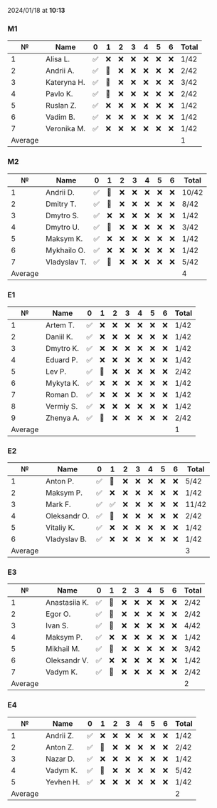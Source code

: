 2024/01/18 at **10:13**
### M1
|№|Name|0|1|2|3|4|5|6|Total|
|-----|-----|-----|-----|-----|-----|-----|-----|-----|-----|
|1|Alisa L.|✅|❌|❌|❌|❌|❌|❌|1/42|
|2|Andrii A.|✅|🔄|❌|❌|❌|❌|❌|2/42|
|3|Kateryna H.|✅|🔄|❌|❌|❌|❌|❌|3/42|
|4|Pavlo K.|✅|🔄|❌|❌|❌|❌|❌|2/42|
|5|Ruslan Z.|✅|❌|❌|❌|❌|❌|❌|1/42|
|6|Vadim B.|✅|❌|❌|❌|❌|❌|❌|1/42|
|7|Veronika M.|✅|❌|❌|❌|❌|❌|❌|1/42|
|Average|||||||||1|
### M2
|№|Name|0|1|2|3|4|5|6|Total|
|-----|-----|-----|-----|-----|-----|-----|-----|-----|-----|
|1|Andrii D.|✅|🔄|❌|❌|❌|❌|❌|10/42|
|2|Dmitry T.|✅|🔄|❌|❌|❌|❌|❌|8/42|
|3|Dmytro S.|✅|❌|❌|❌|❌|❌|❌|1/42|
|4|Dmytro U.|✅|🔄|❌|❌|❌|❌|❌|3/42|
|5|Maksym K.|✅|❌|❌|❌|❌|❌|❌|1/42|
|6|Mykhailo O.|✅|❌|❌|❌|❌|❌|❌|1/42|
|7|Vladyslav T.|✅|🔄|❌|❌|❌|❌|❌|5/42|
|Average|||||||||4|
### E1
|№|Name|0|1|2|3|4|5|6|Total|
|-----|-----|-----|-----|-----|-----|-----|-----|-----|-----|
|1|Artem T.|✅|❌|❌|❌|❌|❌|❌|1/42|
|2|Daniil K.|✅|❌|❌|❌|❌|❌|❌|1/42|
|3|Dmytro K.|✅|❌|❌|❌|❌|❌|❌|1/42|
|4|Eduard P.|✅|❌|❌|❌|❌|❌|❌|1/42|
|5|Lev P.|✅|🔄|❌|❌|❌|❌|❌|2/42|
|6|Mykyta K.|✅|❌|❌|❌|❌|❌|❌|1/42|
|7|Roman D.|✅|❌|❌|❌|❌|❌|❌|1/42|
|8|Vermiy S.|✅|❌|❌|❌|❌|❌|❌|1/42|
|9|Zhenya A.|✅|🔄|❌|❌|❌|❌|❌|2/42|
|Average|||||||||1|
### E2
|№|Name|0|1|2|3|4|5|6|Total|
|-----|-----|-----|-----|-----|-----|-----|-----|-----|-----|
|1|Anton P.|✅|🔄|❌|❌|❌|❌|❌|5/42|
|2|Maksym P.|✅|❌|❌|❌|❌|❌|❌|1/42|
|3|Mark F.|✅|✅|❌|❌|❌|❌|❌|11/42|
|4|Oleksandr O.|✅|🔄|❌|❌|❌|❌|❌|2/42|
|5|Vitaliy K.|✅|❌|❌|❌|❌|❌|❌|1/42|
|6|Vladyslav B.|✅|❌|❌|❌|❌|❌|❌|1/42|
|Average|||||||||3|
### E3
|№|Name|0|1|2|3|4|5|6|Total|
|-----|-----|-----|-----|-----|-----|-----|-----|-----|-----|
|1|Anastasiia K.|✅|🔄|❌|❌|❌|❌|❌|2/42|
|2|Egor O.|✅|🔄|❌|❌|❌|❌|❌|2/42|
|3|Ivan S.|✅|🔄|❌|❌|❌|❌|❌|4/42|
|4|Maksym P.|✅|❌|❌|❌|❌|❌|❌|1/42|
|5|Mikhail M.|✅|🔄|❌|❌|❌|❌|❌|3/42|
|6|Oleksandr V.|✅|❌|❌|❌|❌|❌|❌|1/42|
|7|Vadym K.|✅|🔄|❌|❌|❌|❌|❌|2/42|
|Average|||||||||2|
### E4
|№|Name|0|1|2|3|4|5|6|Total|
|-----|-----|-----|-----|-----|-----|-----|-----|-----|-----|
|1|Andrii Z.|✅|❌|❌|❌|❌|❌|❌|1/42|
|2|Anton Z.|✅|🔄|❌|❌|❌|❌|❌|2/42|
|3|Nazar D.|✅|❌|❌|❌|❌|❌|❌|1/42|
|4|Vadym K.|✅|🔄|❌|❌|❌|❌|❌|5/42|
|5|Yevhen H.|✅|❌|❌|❌|❌|❌|❌|1/42|
|Average|||||||||2|
